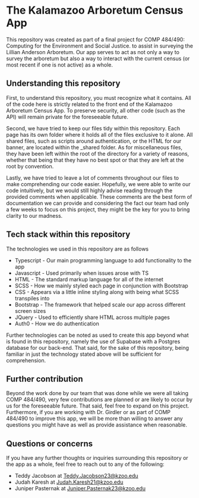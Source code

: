 # The Kalamazoo Arboretum Census App

This repository was created as part of a final project for COMP 484/490: Computing for the Environment and Social Justice. to assist in surveying the Lillian Anderson Arboretum. Our app serves to act as not only a way to survey the arboretum but also a way to interact with the current census (or most recent if one is not active) as a whole. 


## Understanding this repository

First, to understand this repository, you must recognize what it contains. All of the code here is strictly related to the front end of the Kalamazoo Arboretum Census App. To preserve security, all other code (such as the API) will remain private for the foreseeable future.

Second, we have tried to keep our files tidy within this repository. Each page has its own folder where it holds all of the files exclusive to it alone. All shared files, such as scripts around authentication, or the HTML for our banner, are located within the _shared folder. As for miscellaneous files, they have been left within the root of the directory for a variety of reasons, whether that being that they have no best spot or that they are left at the root by convention.

Lastly, we have tried to leave a lot of comments throughout our files to make comprehending our code easier. Hopefully, we were able to write our code intuitively, but we would still highly advise reading through the provided comments when applicable. These comments are the best form of documentation we can provide and considering the fact our team had only a few weeks to focus on this project, they might be the key for you to bring clarity to our madness.


## Tech stack within this repository

The technologies we used in this repository are as follows
* Typescript - Our main programming language to add functionality to the app
* Javascript - Used primarily when issues arose with TS
* HTML - The standard markup language for all of the internet
* SCSS - How we mainly styled each page in conjunction with Bootstrap 
* CSS - Appears via a little inline styling along with being what SCSS transpiles into
* Bootstrap - The framework that helped scale our app across different screen sizes
* JQuery - Used to efficiently share HTML across multiple pages 
* Auth0 - How we do authentication

Further technologies can be noted as used to create this app beyond what is found in this repository, namely the use of Supabase with a Postgres database for our back-end. That said, for the sake of this repository, being familiar in just the technology stated above will be sufficient for comprehension.  


## Further contribution

Beyond the work done by our team that was done while we were all taking COMP 484/490, very few contributions are planned or are likely to occur by us for the foreseeable future. That said, feel free to expand on this project. Furthermore, if you are working with Dr. Girdler or as part of COMP 484/490 to improve this app, we will be more than willing to answer any questions you might have as well as provide assistance when reasonable.


## Questions or concerns

If you have any further thoughts or inquiries surrounding this repository or the app as a whole, feel free to reach out to any of the following:
* Teddy Jacobson at Teddy.Jacobson23@kzoo.edu
* Judah Karesh at Judah.Karesh21@kzoo.edu
* Juniper Pasternak at Juniper.Pasternak23@kzoo.edu
